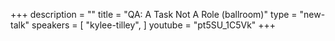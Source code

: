 +++
description = ""
title = "QA: A Task Not A Role (ballroom)"
type = "new-talk"
speakers = [
        "kylee-tilley",
]
youtube = "pt5SU_1C5Vk"
+++